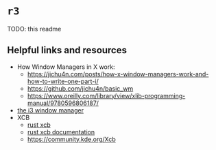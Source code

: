 # `r3`

TODO: this readme

## Helpful links and resources

* How Window Managers in X work:
  * https://jichu4n.com/posts/how-x-window-managers-work-and-how-to-write-one-part-i/
  * https://github.com/jichu4n/basic_wm
  * https://www.oreilly.com/library/view/xlib-programming-manual/9780596806187/
* [the i3 window manager](https://github.com/i3/i3/)
* XCB
  * [rust xcb](https://github.com/rust-x-bindings/rust-xcb)
  * [rust xcb documentation](https://rust-x-bindings.github.io/rust-xcb/xcb/index.html)
  * https://community.kde.org/Xcb
